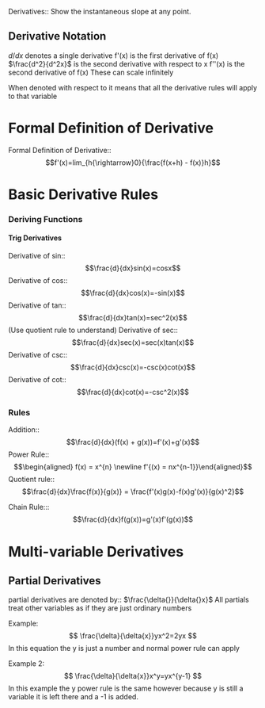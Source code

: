 Derivatives:: Show the instantaneous slope at any point.

## Derivative Notation
$d/dx$ denotes a single derivative
f'(x) is the first derivative of f(x)
$\frac{d^2}{d^2x}$ is the second derivative with respect to x
f''(x) is the second derivative of f(x)
These can scale infinitely

When denoted with respect to it means that all the derivative rules will apply to that variable
# Formal Definition of Derivative
Formal Definition of Derivative:: $$f'(x)=lim_{h{\rightarrow}0}{\frac{f(x+h) - f(x)}h}$$
# Basic Derivative Rules
### Deriving Functions
#### Trig Derivatives
Derivative of sin:: $$\frac{d}{dx}sin(x)=cosx$$
Derivative of cos:: $$\frac{d}{dx}cos(x)=-sin(x)$$
Derivative of tan::$$\frac{d}{dx}tan(x)=sec^2(x)$$
(Use quotient rule to understand)
Derivative of sec:: $$\frac{d}{dx}sec(x)=sec(x)tan(x)$$
Derivative of csc:: $$\frac{d}{dx}csc(x)=-csc(x)cot(x)$$
Derivative of cot::$$\frac{d}{dx}cot(x)=-csc^2(x)$$
### Rules
Addition::$$\frac{d}{dx}(f(x) + g(x))=f'(x)+g'(x)$$
Power Rule:: $$\begin{aligned} f(x) = x^{n} \newline f'{(x) = nx^{n-1}}\end{aligned}$$
Quotient rule:: $$\frac{d}{dx}\frac{f(x)}{g(x)} = \frac{f'(x)g(x)-f(x)g'(x)}{g(x)^2}$$


Chain Rule::: $$\frac{d}{dx}f(g(x))=g'(x)f'(g(x))$$
# Multi-variable Derivatives
## Partial Derivatives
partial derivatives are denoted by:: $\frac{\delta{}}{\delta{}x}$ 
All partials treat other variables as if they are just ordinary numbers

Example: $$
\frac{\delta}{\delta{x}}yx^2=2yx
$$
In this equation the y is just a number and normal power rule can apply

Example 2: $$
\frac{\delta}{\delta{x}}x^y=yx^{y-1}
$$
In this example the y power rule is the same however because y is still a variable it is left there and a -1 is added.


